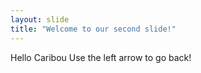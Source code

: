 ```yaml
---
layout: slide
title: "Welcome to our second slide!"
---
```

Hello Caribou
Use the left arrow to go back!
